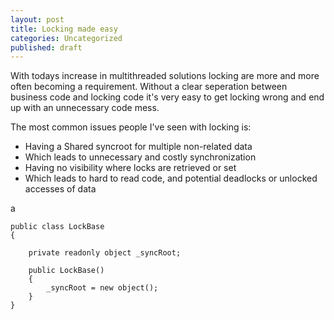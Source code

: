```yaml
---
layout: post
title: Locking made easy
categories: Uncategorized
published: draft
---
```

With todays increase in multithreaded solutions locking are more and more often becoming a requirement. Without a clear seperation between business code and locking code it's very easy to get locking wrong and end up with an unnecessary code mess.

The most common issues people I've seen with locking is:

- Having a Shared syncroot for multiple non-related data
 - Which leads to unnecessary and costly synchronization
- Having no visibility where locks are retrieved or set
 - Which leads to hard to read code, and potential deadlocks or unlocked accesses of data 


a

	public class LockBase
	{

		private readonly object _syncRoot;

		public LockBase()
		{
			_syncRoot = new object();
		}
	}